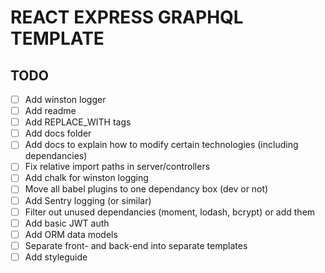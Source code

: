 # REACT EXPRESS GRAPHQL TEMPLATE

## TODO

- [ ] Add winston logger
- [ ] Add readme
- [ ] Add REPLACE_WITH tags
- [ ] Add docs folder
- [ ] Add docs to explain how to modify certain technologies (including dependancies)
- [ ] Fix relative import paths in server/controllers
- [ ] Add chalk for winston logging
- [ ] Move all babel plugins to one dependancy box (dev or not)
- [ ] Add Sentry logging (or similar)
- [ ] Filter out unused dependancies (moment, lodash, bcrypt) or add them
- [ ] Add basic JWT auth
- [ ] Add ORM data models
- [ ] Separate front- and back-end into separate templates
- [ ] Add styleguide
